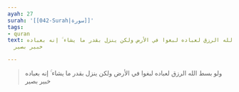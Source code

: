 ```yaml
---
ayah: 27
surah: '[[042-Surah|سورة]]'
tags:
- quran
text: ولو بسط الله الرزق لعباده لبغوا في الأرض ولكن ينزل بقدر ما يشاء ۚ إنه بعباده
  خبير بصير

---
```

> ولو بسط الله الرزق لعباده لبغوا في الأرض ولكن ينزل بقدر ما يشاء ۚ إنه بعباده خبير بصير
